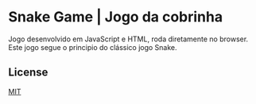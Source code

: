 # Snake Game | Jogo da cobrinha

Jogo desenvolvido em JavaScript e HTML, roda diretamente no browser.
Este jogo segue o principio do clássico jogo Snake.

## License
[MIT](https://choosealicense.com/licenses/mit/)
